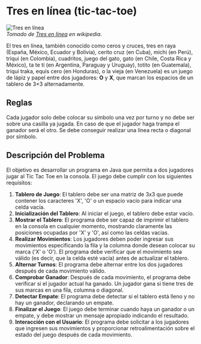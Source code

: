 # Tres en línea (tic-tac-toe)

![Tres en línea](https://upload.wikimedia.org/wikipedia/commons/thumb/3/32/Tic_tac_toe.svg/783px-Tic_tac_toe.svg.png)  
_Tomado de [Tres en línea](https://es.wikipedia.org/wiki/Tres_en_l%C3%ADnea) en wikipedia_.

El tres en línea, también conocido como ceros y cruces, tres en raya (España, México, Ecuador y Bolivia), cerito cruz (en Cuba), michi (en Perú), triqui (en Colombia), cuadritos, juego del gato, gato (en Chile, Costa Rica y México), ta te tí (en Argentina, Paraguay y Uruguay), totito (en Guatemala), triqui traka, equis cero (en Honduras), o la vieja (en Venezuela) es un juego de lápiz y papel entre dos jugadores: **O** y **X**, que marcan los espacios de un tablero de 3×3 alternadamente.

## Reglas
Cada jugador solo debe colocar su símbolo una vez por turno y no debe ser sobre una casilla ya jugada. En caso de que el jugador haga trampa el ganador será el otro. Se debe conseguir realizar una línea recta o diagonal por símbolo.

## Descripción del Problema
El objetivo es desarrollar un programa en Java que permita a dos jugadores jugar al Tic Tac Toe en la consola. El juego debe cumplir con los siguientes requisitos:
1. **Tablero de Juego**: El tablero debe ser una matriz de 3x3 que puede contener los caracteres 'X', 'O' o un espacio vacío para indicar una celda vacía.
1. **Inicialización del Tablero**: Al iniciar el juego, el tablero debe estar vacío.
1. **Mostrar el Tablero**: El programa debe ser capaz de imprimir el tablero en la consola en cualquier momento, mostrando claramente las posiciones ocupadas por 'X' y 'O', así como las celdas vacías.
1. **Realizar Movimientos**: Los jugadores deben poder ingresar sus movimientos especificando la fila y la columna donde desean colocar su marca ('X' o 'O'). El programa debe verificar que el movimiento sea válido (es decir, que la celda esté vacía) antes de actualizar el tablero.
1. **Alternar Turnos**: El programa debe alternar entre los dos jugadores después de cada movimiento válido.
1. **Comprobar Ganador**: Después de cada movimiento, el programa debe verificar si el jugador actual ha ganado. Un jugador gana si tiene tres de sus marcas en una fila, columna o diagonal.
1. **Detectar Empate**: El programa debe detectar si el tablero está lleno y no hay un ganador, declarando un empate.
1. **Finalizar el Juego**: El juego debe terminar cuando haya un ganador o un empate, y debe mostrar un mensaje apropiado indicando el resultado.
1. **Interacción con el Usuario**: El programa debe solicitar a los jugadores que ingresen sus movimientos y proporcionar retroalimentación sobre el estado del juego después de cada movimiento.